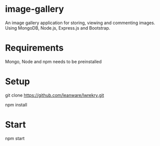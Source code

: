 # image-gallery
An image gallery application for storing, viewing and commenting images. 
Using MongoDB, Node.js, Express.js and Bootstrap. 

# Requirements

Mongo, Node and npm needs to be preinstalled

# Setup

git clone https://github.com/leanware/lwrekry.git

npm install

# Start

npm start